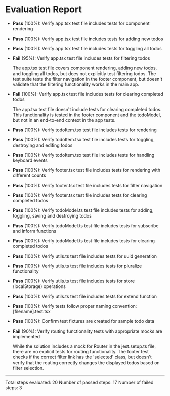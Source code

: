 # Evaluation Report

- **Pass** (100%): Verify app.tsx test file includes tests for component rendering
- **Pass** (100%): Verify app.tsx test file includes tests for adding new todos
- **Pass** (100%): Verify app.tsx test file includes tests for toggling all todos
- **Fail** (95%): Verify app.tsx test file includes tests for filtering todos

    The app.tsx test file covers component rendering, adding new todos, and toggling all todos, but does not explicitly test filtering todos. The test suite tests the filter navigation in the footer component, but doesn't validate that the filtering functionality works in the main app.

- **Fail** (100%): Verify app.tsx test file includes tests for clearing completed todos

    The app.tsx test file doesn't include tests for clearing completed todos. This functionality is tested in the footer component and the todoModel, but not in an end-to-end context in the app tests.

- **Pass** (100%): Verify todoItem.tsx test file includes tests for rendering
- **Pass** (100%): Verify todoItem.tsx test file includes tests for toggling, destroying and editing todos
- **Pass** (100%): Verify todoItem.tsx test file includes tests for handling keyboard events
- **Pass** (100%): Verify footer.tsx test file includes tests for rendering with different counts
- **Pass** (100%): Verify footer.tsx test file includes tests for filter navigation
- **Pass** (100%): Verify footer.tsx test file includes tests for clearing completed todos
- **Pass** (100%): Verify todoModel.ts test file includes tests for adding, toggling, saving and destroying todos
- **Pass** (100%): Verify todoModel.ts test file includes tests for subscribe and inform functions
- **Pass** (100%): Verify todoModel.ts test file includes tests for clearing completed todos
- **Pass** (100%): Verify utils.ts test file includes tests for uuid generation
- **Pass** (100%): Verify utils.ts test file includes tests for pluralize functionality
- **Pass** (100%): Verify utils.ts test file includes tests for store (localStorage) operations
- **Pass** (100%): Verify utils.ts test file includes tests for extend function
- **Pass** (100%): Verify tests follow proper naming convention: [filename].test.tsx
- **Pass** (100%): Confirm test fixtures are created for sample todo data
- **Fail** (90%): Verify routing functionality tests with appropriate mocks are implemented

    While the solution includes a mock for Router in the jest.setup.ts file, there are no explicit tests for routing functionality. The footer test checks if the correct filter link has the 'selected' class, but doesn't verify that the routing correctly changes the displayed todos based on filter selection.

---

Total steps evaluated: 20
Number of passed steps: 17
Number of failed steps: 3